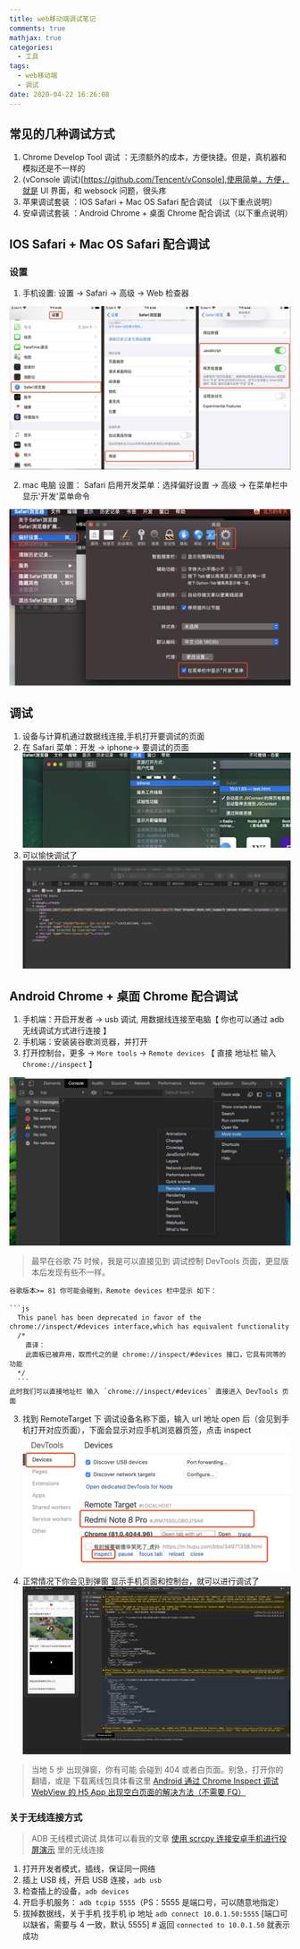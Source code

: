```yaml
---
title: web移动端调试笔记
comments: true
mathjax: true
categories:
  - 工具
tags:
  - web移动端
  - 调试
date: 2020-04-22 16:26:08
---
```


## 常见的几种调试方式

1. Chrome Develop Tool 调试 ：无须额外的成本，方便快捷。但是，真机器和模拟还是不一样的
2. (vConsole 调试)[https://github.com/Tencent/vConsole],使用简单，方便，就是 UI 界面，和 websock 问题，很头疼
3. 苹果调试套装 ：IOS Safari + Mac OS Safari 配合调试 （以下重点说明）
4. 安卓调试套装 ：Android Chrome + 桌面 Chrome 配合调试（以下重点说明）

## IOS Safari + Mac OS Safari 配合调试

### 设置

1. 手机设置: 设置 -> Safari -> 高级 -> Web 检查器

![手机设置](/images/web-dev-tool/ios-setting-1.jpeg)

2. mac 电脑 设置： Safari 启用开发菜单：选择偏好设置 -> 高级 -> 在菜单栏中显示'开发'菜单命令

![mac 电脑 设置](/images/web-dev-tool/ios-setting-2.jpeg)

## 调试

1. 设备与计算机通过数据线连接,手机打开要调试的页面
2. 在 Safari 菜单：开发 -> iphone-> 要调试的页面
   ![mac 电脑 连接 手机](/images/web-dev-tool/ios-dev-1.png)
3. 可以愉快调试了
   ![mac 电脑 开始调试](/images/web-dev-tool/ios-dev-2.png)

## Android Chrome + 桌面 Chrome 配合调试

1. 手机端：开启开发者 -> usb 调试, 用数据线连接至电脑【 你也可以通过 adb 无线调试方式进行连接 】
2. 手机端：安装装谷歌浏览器，并打开
3. 打开控制台，更多 -> `More tools` -> `Remote devices` 【 直接 地址栏 输入 `Chrome://inspect` 】

![mac 电脑 连接 手机](/images/web-dev-tool/Android-dev-1.png)

> 最早在谷歌 75 时候，我是可以直接见到 调试控制 DevTools 页面，更显版本后发现有些不一样。

    谷歌版本>= 81 你可能会碰到，Remote devices 栏中显示 如下：

    ```js
      This panel has been deprecated in favor of the chrome://inspect/#devices interface,which has equivalent functionality
      /*
        直译：
        此面板已被弃用，取而代之的是 chrome://inspect/#devices 接口，它具有同等的功能
      */
      ```
    此时我们可以直接地址栏 输入 `chrome://inspect/#devices` 直接进入 DevTools 页面

3. 找到 RemoteTarget 下 调试设备名称下面，输入 url 地址 open 后（会见到手机打开对应页面），下面会显示对应手机浏览器页签，点击 inspect
   ![mac 电脑 连接 手机](/images/web-dev-tool/Android-dev-2.jpeg)
4. 正常情况下你会见到弹窗 显示手机页面和控制台，就可以进行调试了
   ![mac 电脑 连接 手机](/images/web-dev-tool/Android-dev-3.png)

> 当地 5 步 出现弹窗，你有可能 会碰到 404 或者白页面。别急，打开你的 翻墙，或是 下载离线包具体看这里 [Android 通过 Chrome Inspect 调试 WebView 的 H5 App 出现空白页面的解决方法（不需要 FQ）](https://www.cnblogs.com/slmk/p/7591126.html)

### 关于无线连接方式

> ADB 无线模式调试 具体可以看我的文章 [使用 scrcpy 连接安卓手机进行投屏演示](/2020/04/01/使用scrcpy连接安卓手机进行投屏演示/) 里的无线连接

1. 打开开发者模式，插线，保证同一网络
2. 插上 USB 线，开启 USB 连接，`adb usb`
3. 检查插上的设备，`adb devices`
4. 开启手机服务： `adb tcpip 5555`（PS：5555 是端口号，可以随意地指定）
5. 拔掉数据线，关于手机 找手机 ip 地址 `adb connect 10.0.1.50:5555` [端口可以缺省，需要与 4 一致，默认 5555] # 返回 `connected to 10.0.1.50` 就表示成功
